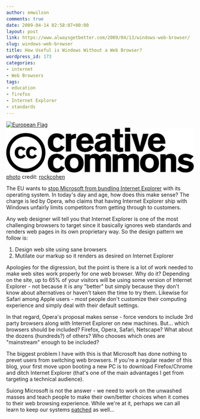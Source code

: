 ```yaml
---
author: emwilson
comments: true
date: 2009-04-14 02:58:07+00:00
layout: post
link: https://www.alwaysgetbetter.com/2009/04/13/windows-web-browser/
slug: windows-web-browser
title: How Useful is Windows Without a Web Browser?
wordpress_id: 173
categories:
- internet
- Web Browsers
tags:
- education
- firefox
- Internet Explorer
- standards
---
```


[![European Flag](http://farm1.static.flickr.com/41/114507298_04a482ca9b_m.jpg)](http://www.flickr.com/photos/51567388@N00/114507298/)  
[![Creative Commons License](/images/photo-dropper/images/cc.png)](http://creativecommons.org/licenses/by-sa/2.0/) [photo](http://www.photodropper.com/photos/) credit: [rockcohen](http://www.flickr.com/photos/51567388@N00/114507298/)


The EU wants to [stop Microsoft from bundling Internet Explorer](http://mashable.com/2009/01/19/eu-internet-explorer/) with its operating system. In today's day and age, how does this make sense? The charge is led by Opera, who claims that having Internet Explorer ship with Windows unfairly limits competitors from getting through to customers.

Any web designer will tell you that Internet Explorer is one of the most challenging browsers to target since it basically ignores web standards and renders web pages in its own proprietary way. So the design pattern we follow is:

1. Design web site using sane browsers
2. Mutilate our markup so it renders as desired on Internet Explorer

Apologies for the digression, but the point is there is a lot of work needed to make web sites work properly for one web browser. Why do it? Depending on the site, up to 65% of your visitors will be using some version of Internet Explorer - not because it is any "better" but simply because they don't know about alternatives or haven't taken the time to try them. Likewise for Safari among Apple users - _most_ people don't customize their computing experience and simply deal with their default settings.

In that regard, Opera's proposal makes sense - force vendors to include 3rd party browsers along with Internet Explorer on new machines. But... which browsers should be included? Firefox, Opera, Safari, Netscape? What about the dozens (hundreds?) of others? Who chooses which ones are "mainstream" enough to be included?

The biggest problem I have with this is that Microsoft has done nothing to prevet users from switching web browsers. If you're a regular reader of this blog, your first move upon booting a new PC is to download Firefox/Chrome and ditch Internet Explorer (that's one of the main advantages I get from targeting a technical audience).

Suiong Microsoft is not the answer - we need to work on the unwashed masses and teach people to make their own/better choices when it comes to their web browsing experience. While we're at it, perhaps we can all learn to keep our systems [patched](http://news.cnet.com/8301-13880_3-10217714-68.html) as well...
